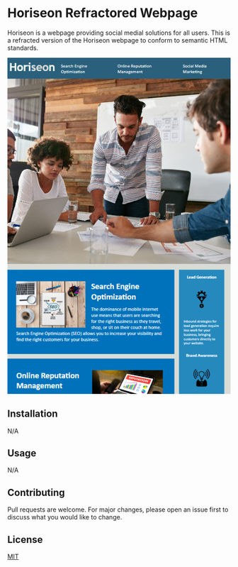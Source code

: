 # Horiseon Refractored Webpage

Horiseon is a webpage providing social medial solutions for all users. This is a refracted version of the Horiseon webpage to conform to semantic HTML standards. 


<img src="/assets/images/Horiseon.png" alt="Horiseon Webpage" title="Horiseon">


## Installation

N/A 

## Usage
N/A

## Contributing
Pull requests are welcome. For major changes, please open an issue first to discuss what you would like to change.


## License
[MIT](https://choosealicense.com/licenses/mit/)

